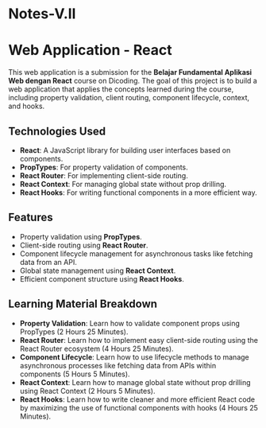 # Notes-V.II
# Web Application - React

This web application is a submission for the **Belajar Fundamental Aplikasi Web dengan React** course on Dicoding. The goal of this project is to build a web application that applies the concepts learned during the course, including property validation, client routing, component lifecycle, context, and hooks.

## Technologies Used

- **React**: A JavaScript library for building user interfaces based on components.
- **PropTypes**: For property validation of components.
- **React Router**: For implementing client-side routing.
- **React Context**: For managing global state without prop drilling.
- **React Hooks**: For writing functional components in a more efficient way.

## Features

- Property validation using **PropTypes**.
- Client-side routing using **React Router**.
- Component lifecycle management for asynchronous tasks like fetching data from an API.
- Global state management using **React Context**.
- Efficient component structure using **React Hooks**.

## Learning Material Breakdown

- **Property Validation**: Learn how to validate component props using PropTypes (2 Hours 25 Minutes).
- **React Router**: Learn how to implement easy client-side routing using the React Router ecosystem (4 Hours 25 Minutes).
- **Component Lifecycle**: Learn how to use lifecycle methods to manage asynchronous processes like fetching data from APIs within components (5 Hours 5 Minutes).
- **React Context**: Learn how to manage global state without prop drilling using React Context (2 Hours 5 Minutes).
- **React Hooks**: Learn how to write cleaner and more efficient React code by maximizing the use of functional components with hooks (4 Hours 25 Minutes).
